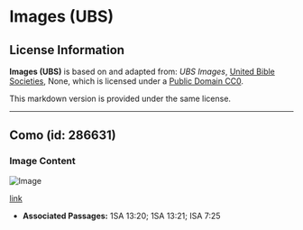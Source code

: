 # Images (UBS)

## License Information

**Images (UBS)** is based on and adapted from: _UBS Images_, [United Bible Societies](https://unitedbiblesocieties.org/), None, which is licensed under a [Public Domain CC0](https://creativecommons.org/public-domain/cc0/).

This markdown version is provided under the same license.



--------------------------------

## Como (id: 286631)

### Image Content

![Image](https://cdn.aquifer.bible/aquifer-content/resources/Media/WEB-0328_hoe.jpg)

[link](https://cdn.aquifer.bible/aquifer-content/resources/Media/WEB-0328_hoe.jpg)

* **Associated Passages:** 1SA 13:20; 1SA 13:21; ISA 7:25

